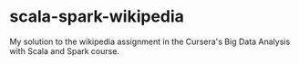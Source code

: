 # scala-spark-wikipedia

My solution to the wikipedia assignment in the Cursera's Big Data Analysis with Scala and Spark course.